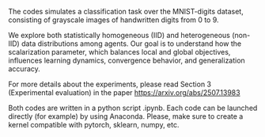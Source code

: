 The codes simulates a classification task over the MNIST-digits dataset, consisting of grayscale images of handwritten digits from 0 to 9.

We explore both statistically homogeneous (IID) and heterogeneous (non-IID) data distributions among agents. Our goal is to understand how the scalarization parameter, which balances local and global objectives, influences learning dynamics, convergence behavior, and generalization accuracy.

For more details about the experiments, please read Section 3 (Experimental evaluation) in the paper https://arxiv.org/abs/2507.13983  

Both codes are written in a python script .ipynb. Each code can be launched directly (for example) by using Anaconda. Please, make sure to create a kernel compatible with pytorch, sklearn, numpy, etc.

 
